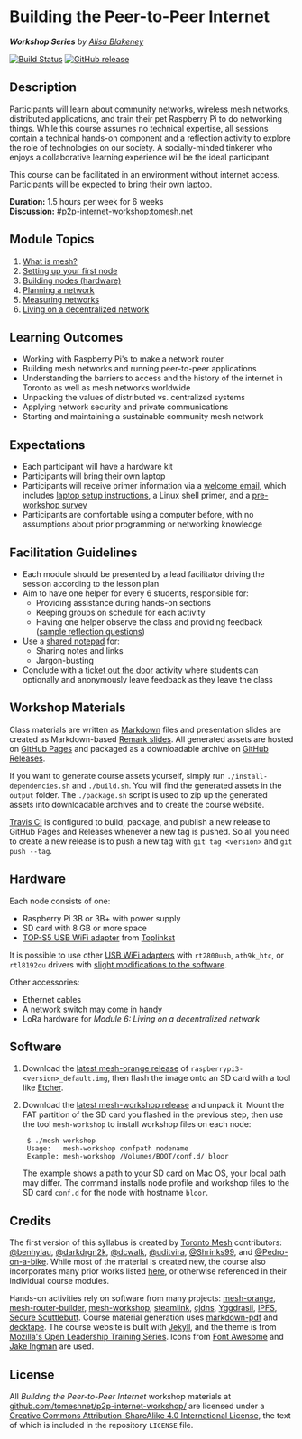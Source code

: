 # Building the Peer-to-Peer Internet
_**Workshop Series** by [Alisa Blakeney](https://alisa.pizza)_

[![Build Status](https://travis-ci.org/tomeshnet/p2p-internet-workshop.svg?branch=master)](https://travis-ci.org/tomeshnet/p2p-internet-workshop)
[![GitHub release](https://img.shields.io/github/release/tomeshnet/p2p-internet-workshop.svg)](https://github.com/tomeshnet/p2p-internet-workshop/releases)

## Description

Participants will learn about community networks, wireless mesh networks, distributed applications, and train their pet Raspberry Pi to do networking things. While this course assumes no technical expertise, all sessions contain a technical hands-on component and a reflection activity to explore the role of technologies on our society. A socially-minded tinkerer who enjoys a collaborative learning experience will be the ideal participant.

This course can be facilitated in an environment without internet access. Participants will be expected to bring their own laptop.

**Duration:** 1.5 hours per week for 6 weeks  
**Discussion:** [#p2p-internet-workshop:tomesh.net](https://chat.tomesh.net/#/room/#p2p-internet-workshop:tomesh.net)

## Module Topics

1. [What is mesh?](https://tomeshnet.github.io/p2p-internet-workshop/articles/module-1/)
1. [Setting up your first node](https://tomeshnet.github.io/p2p-internet-workshop/articles/module-2/)
1. [Building nodes (hardware)](https://tomeshnet.github.io/p2p-internet-workshop/articles/module-3/)
1. [Planning a network](https://tomeshnet.github.io/p2p-internet-workshop/articles/module-4/)
1. [Measuring networks](https://tomeshnet.github.io/p2p-internet-workshop/articles/module-5/)
1. [Living on a decentralized network](https://tomeshnet.github.io/p2p-internet-workshop/articles/module-6/)

## Learning Outcomes

- Working with Raspberry Pi's to make a network router
- Building mesh networks and running peer-to-peer applications
- Understanding the barriers to access and the history of the internet in Toronto as well as mesh networks worldwide
- Unpacking the values of distributed vs. centralized systems
- Applying network security and private communications
- Starting and maintaining a sustainable community mesh network

## Expectations

- Each participant will have a hardware kit
- Participants will bring their own laptop
- Participants will receive primer information via a [welcome email](https://tomeshnet.github.io/p2p-internet-workshop/articles/general/general-welcome-email.pdf), which includes [laptop setup instructions](https://tomeshnet.github.io/p2p-internet-workshop/articles/general/general-laptop-setup-instructions.pdf), a Linux shell primer, and a [pre-workshop survey](https://tomeshnet.github.io/p2p-internet-workshop/articles/general/general-pre-workshop-survey.pdf)
- Participants are comfortable using a computer before, with no assumptions about prior programming or networking knowledge

## Facilitation Guidelines

- Each module should be presented by a lead facilitator driving the session according to the lesson plan
- Aim to have one helper for every 6 students, responsible for:
    - Providing assistance during hands-on sections
    - Keeping groups on schedule for each activity
    - Having one helper observe the class and providing feedback ([sample reflection questions](http://www.teachhub.com/teaching-strategies-value-self-reflection))
- Use a [shared notepad](https://pad.riseup.net/p/peer-to-peer-internet) for:
    - Sharing notes and links
    - Jargon-busting
- Conclude with a [ticket out the door](http://www.ideasforeducators.com/idea-blog/a-twist-on-ticket-out-the-door) activity where students can optionally and anonymously leave feedback as they leave the class

## Workshop Materials

Class materials are written as [Markdown](https://en.wikipedia.org/wiki/Markdown) files and presentation slides are created as Markdown-based [Remark slides](https://github.com/gnab/remark). All generated assets are hosted on [GitHub Pages](https://tomeshnet.github.io/p2p-internet-workshop/) and packaged as a downloadable archive on [GitHub Releases](https://github.com/tomeshnet/p2p-internet-workshop/releases/latest).

If you want to generate course assets yourself, simply run `./install-dependencies.sh` and `./build.sh`. You will find the generated assets in the `output` folder. The `./package.sh` script is used to zip up the generated assets into downloadable archives and to create the course website.

[Travis CI](https://travis-ci.org/) is configured to build, package, and publish a new release to GitHub Pages and Releases whenever a new tag is pushed. So all you need to create a new release is to push a new tag with `git tag <version>` and `git push --tag`.

## Hardware

Each node consists of one:

* Raspberry Pi 3B or 3B+ with power supply
* SD card with 8 GB or more space
* [TOP-S5 USB WiFi adapter](https://github.com/phillymesh/802.11s-adapters/blob/master/toplinkst-top-s5/toplinkst-top-s5.md) from [Toplinkst](https://toplinkst-wifi.en.made-in-china.com/product/NyaQzvYEsGWL/China-Top-S5-802-11A-B-G-N-300Mbps-Rt5572-Dual-Band-USB-Wireless-Module-with-Ce-FCC-for-STB.html)

It is possible to use other [USB WiFi adapters](https://github.com/phillymesh/802.11s-adapters/blob/master/README.md) with `rt2800usb`, `ath9k_htc`, or `rtl8192cu` drivers with [slight modifications to the software](https://github.com/benhylau/mesh-workshop/tree/master/src/custom/etc/systemd/network).

Other accessories:

* Ethernet cables
* A network switch may come in handy
* LoRa hardware for _Module 6: Living on a decentralized network_

## Software

1. Download the [latest mesh-orange release](https://github.com/benhylau/mesh-router-builder/releases/latest) of `raspberrypi3-<version>_default.img`, then flash the image onto an SD card with a tool like [Etcher](https://www.balena.io/etcher/).

2. Download the [latest mesh-workshop release](https://github.com/benhylau/mesh-workshop/releases/latest) and unpack it. Mount the FAT partition of the SD card you flashed in the previous step, then use the tool `mesh-workshop` to install workshop files on each node:

		$ ./mesh-workshop
		Usage:   mesh-workshop confpath nodename
		Example: mesh-workshop /Volumes/BOOT/conf.d/ bloor

	The example shows a path to your SD card on Mac OS, your local path may differ. The command installs node profile and workshop files to the SD card `conf.d` for the node with hostname `bloor`.

## Credits

The first version of this syllabus is created by [Toronto Mesh](https://tomesh.net) contributors: [@benhylau](https://github.com/benhylau), [@darkdrgn2k](https://github.com/darkdrgn2k), [@dcwalk](https://github.com/dcwalk), [@uditvira](https://github.com/uditvira), [@Shrinks99](https://github.com/Shrinks99), and [@Pedro-on-a-bike](https://github.com/Pedro-on-a-bike). While most of the material is created new, the course also incorporates many prior works listed [here](https://tomeshnet.github.io/p2p-internet-workshop/articles/general/general-extra-resources.pdf), or otherwise referenced in their individual course modules.

Hands-on activities rely on software from many projects: [mesh-orange](https://github.com/tomeshnet/mesh-orange), [mesh-router-builder](https://github.com/benhylau/mesh-router-builder), [mesh-workshop](https://github.com/benhylau/mesh-workshop/), [steamlink](https://github.com/steamlink), [cjdns](https://github.com/cjdelisle/cjdns/), [Yggdrasil](https://yggdrasil-network.github.io/about.html), [IPFS](https://ipfs.io/), [Secure Scuttlebutt](https://github.com/ssbc/). Course material generation uses [markdown-pdf](https://github.com/alanshaw/markdown-pdf) and [decktape](https://github.com/astefanutti/decktape). The course website is built with [Jekyll](https://jekyllrb.com/), and the theme is from [Mozilla's Open Leadership Training Series](https://github.com/mozilla/open-leadership-training-series). Icons from [Font Awesome](http://fontawesome.io/) and [Jake Ingman](https://thenounproject.com/search/?q=mesh&i=74809) are used.

## License

All _Building the Peer-to-Peer Internet_ workshop materials at [github.com/tomeshnet/p2p-internet-workshop/](https://github.com/tomeshnet/p2p-internet-workshop/) are licensed under a [Creative Commons Attribution-ShareAlike 4.0 International License](https://creativecommons.org/licenses/by-sa/4.0/), the text of which is included in the repository `LICENSE` file.
